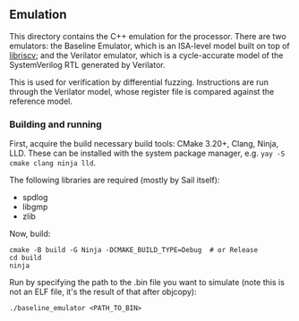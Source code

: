 ## Emulation
This directory contains the C++ emulation for the processor. There are two emulators: the Baseline Emulator,
which is an ISA-level model built on top of [libriscv](https://github.com/fwsGonzo/libriscv); and the
Verilator emulator, which is a cycle-accurate model of the SystemVerilog RTL generated by Verilator.

This is used for verification by differential fuzzing. Instructions are run through the Verilator model, whose
register file is compared against the reference model.

### Building and running
First, acquire the build necessary build tools: CMake 3.20+, Clang, Ninja, LLD. These can be installed with
the system package manager, e.g. `yay -S cmake clang ninja lld`.

The following libraries are required (mostly by Sail itself):
- spdlog
- libgmp
- zlib

Now, build:

```
cmake -B build -G Ninja -DCMAKE_BUILD_TYPE=Debug  # or Release
cd build
ninja
```

Run by specifying the path to the .bin file you want to simulate (note this is not an ELF file, it's the
result of that after objcopy):

```
./baseline_emulator <PATH_TO_BIN>
```

